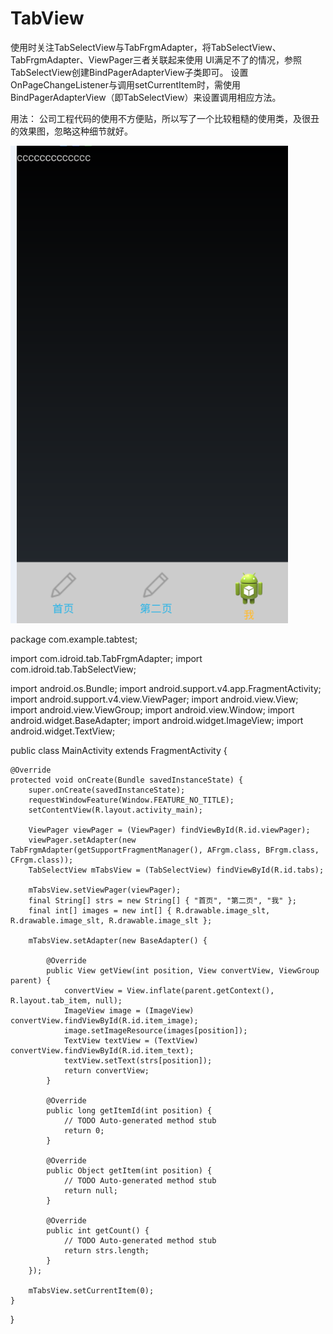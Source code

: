# TabView
使用时关注TabSelectView与TabFrgmAdapter，将TabSelectView、TabFrgmAdapter、ViewPager三者关联起来使用
UI满足不了的情况，参照TabSelectView创建BindPagerAdapterView子类即可。
设置OnPageChangeListener与调用setCurrentItem时，需使用BindPagerAdapterView（即TabSelectView）来设置调用相应方法。



用法：
公司工程代码的使用不方便贴，所以写了一个比较粗糙的使用类，及很丑的效果图，忽略这种细节就好。


![](https://raw.githubusercontent.com/yeerik/TabView/master/sample/img/20150816174018172.jpg)




package com.example.tabtest;

import com.idroid.tab.TabFrgmAdapter;
import com.idroid.tab.TabSelectView;

import android.os.Bundle;
import android.support.v4.app.FragmentActivity;
import android.support.v4.view.ViewPager;
import android.view.View;
import android.view.ViewGroup;
import android.view.Window;
import android.widget.BaseAdapter;
import android.widget.ImageView;
import android.widget.TextView;

public class MainActivity extends FragmentActivity {

    @Override
    protected void onCreate(Bundle savedInstanceState) {
        super.onCreate(savedInstanceState);
        requestWindowFeature(Window.FEATURE_NO_TITLE);
        setContentView(R.layout.activity_main);

        ViewPager viewPager = (ViewPager) findViewById(R.id.viewPager);
        viewPager.setAdapter(new TabFrgmAdapter(getSupportFragmentManager(), AFrgm.class, BFrgm.class, CFrgm.class));
        TabSelectView mTabsView = (TabSelectView) findViewById(R.id.tabs);

        mTabsView.setViewPager(viewPager);
        final String[] strs = new String[] { "首页", "第二页", "我" };
        final int[] images = new int[] { R.drawable.image_slt, R.drawable.image_slt, R.drawable.image_slt };

        mTabsView.setAdapter(new BaseAdapter() {

            @Override
            public View getView(int position, View convertView, ViewGroup parent) {
                convertView = View.inflate(parent.getContext(), R.layout.tab_item, null);
                ImageView image = (ImageView) convertView.findViewById(R.id.item_image);
                image.setImageResource(images[position]);
                TextView textView = (TextView) convertView.findViewById(R.id.item_text);
                textView.setText(strs[position]);
                return convertView;
            }

            @Override
            public long getItemId(int position) {
                // TODO Auto-generated method stub
                return 0;
            }

            @Override
            public Object getItem(int position) {
                // TODO Auto-generated method stub
                return null;
            }

            @Override
            public int getCount() {
                // TODO Auto-generated method stub
                return strs.length;
            }
        });

        mTabsView.setCurrentItem(0);
    }

}
